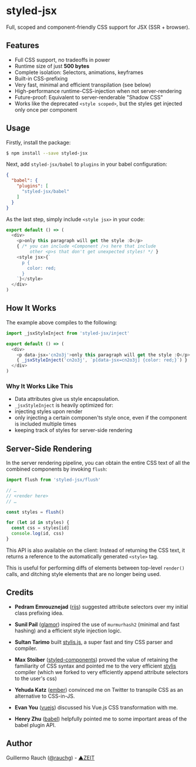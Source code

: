 # styled-jsx

Full, scoped and component-friendly CSS support for JSX (SSR + browser).

## Features

- Full CSS support, no tradeoffs in power
- Runtime size of just **500 bytes**
- Complete isolation: Selectors, animations, keyframes
- Built-in CSS-prefixing
- Very fast, minimal and efficient transpilation (see below)
- High-performance runtime-CSS-injection when not server-rendering
- Future-proof: Equivalent to server-renderable "Shadow CSS"
- Works like the deprecated `<style scoped>`, but the styles get injected only once per component

## Usage

Firstly, install the package:

```bash
$ npm install --save styled-jsx
```

Next, add `styled-jsx/babel` to `plugins` in your babel configuration:

```json
{
  "babel": {
    "plugins": [
      "styled-jsx/babel"
    ]
  }
}
```

As the last step, simply include `<style jsx>` in your code:

```js
export default () => (
  <div>
    <p>only this paragraph will get the style :O</p>
    { /* you can include <Component />s here that include
         other <p>s that don't get unexpected styles! */ }
    <style jsx>{`
      p {
        color: red;
      }
    `}</style>
  </div>
)
```

## How It Works

The example above compiles to the following:

```js
import _jsxStyleInject from 'styled-jsx/inject'

export default () => (
  <div>
    <p data-jsx='cn2o3j'>only this paragraph will get the style :O</p>
    { _jsxStyleInject('cn2o3j', `p[data-jsx=cn2o3j] {color: red;}`) }
  </div>
)
```

### Why It Works Like This

- Data attributes give us style encapsulation.
- `_jsxStyleInject` is heavily optimized for:
 - injecting styles upon render
 - only injecting a certain componen'ts style once, even if the component is included multiple times
 - keeping track of styles for server-side rendering

## Server-Side Rendering

In the server rendering pipeline, you can obtain the entire CSS text of all the combined components by invoking `flush`:

```js
import flush from 'styled-jsx/flush'

// …
// <render here>
// …

const styles = flush()

for (let id in styles) {
  const css = styles[id]
  console.log(id, css)
}
```

This API is also available on the client: Instead of returning the CSS text, it returns a reference to the automatically generated `<style>` tag.

This is useful for performing diffs of elements between top-level `render()` calls, and ditching style elements that are no longer being used.

## Credits

- **Pedram Emrouznejad** ([rijs](https://github.com/rijs/fullstack)) suggested attribute selectors over my initial class prefixing idea.

- **Sunil Pail** ([glamor](https://github.com/threepointone/glamor)) inspired the use of `murmurhash2` (minimal and fast hashing) and a efficient style injection logic.

- **Sultan Tarimo** built [stylis.js](https://github.com/thysultan), a super fast and tiny CSS parser and compiler.

- **Max Stoiber** ([styled-components](https://github.com/styled-components)) proved the value of retaining the familiarity of CSS syntax and pointed me to the very efficient [stylis](https://github.com/thysultan/stylis.js) compiler (which we forked to very efficiently append attribute selectors to the user's css)

- **Yehuda Katz** ([ember](https://github.com/ember)) convinced me on Twitter to transpile CSS as an alternative to CSS-in-JS.

- **Evan You** ([vuejs](https://github.com/vuejs)) discussed his Vue.js CSS transformation with me.

- **Henry Zhu** ([babel](https://github.com/babel)) helpfully pointed me to some important areas of the babel plugin API.

## Author

Guillermo Rauch ([@rauchg](https://twitter.com/rauchg)) - [▲ZEIT](https://zeit.co)
